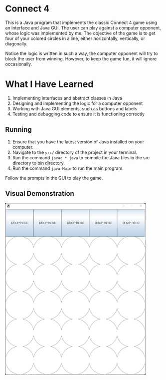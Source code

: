 # Connect 4
This is a Java program that implements the classic Connect 4 game using an interface and Java GUI. The user can play against a computer opponent, whose logic was implemented by me. The objective of the game is to get four of your colored circles in a line, either horizontally, vertically, or diagonally.

Notice the logic is written in such a way, the computer opponent will try to block the user from winning. However, to keep the game fun, it will ignore occasionally. 

# What I Have Learned
1. Implementing interfaces and abstract classes in Java
2. Designing and implementing the logic for a computer opponent
3. Working with Java GUI elements, such as buttons and labels
4. Testing and debugging code to ensure it is functioning correctly

## Running
1. Ensure that you have the latest version of Java installed on your computer.
2. Navigate to the `src/` directory of the project in your terminal.
3. Run the command `javac *.java` to compile the Java files in the src directory to bin directory.
4. Run the command `java Main` to run the main program.

Follow the prompts in the GUI to play the game.

## Visual Demonstration

<img src="/connect4.gif" width="450" height="550"/>

